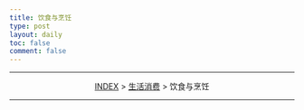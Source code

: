 ```yaml
---
title: 饮食与烹饪
type: post
layout: daily
toc: false
comment: false
---
```

---
<span><center>[INDEX](/gknows/index) > [生活消费](/gknows/生活消费) > 饮食与烹饪</center></span>

---

